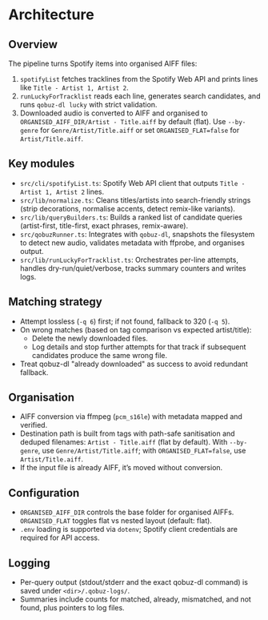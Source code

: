# Architecture

## Overview

The pipeline turns Spotify items into organised AIFF files:

1. `spotifyList` fetches tracklines from the Spotify Web API and prints lines like `Title - Artist 1, Artist 2`.
2. `runLuckyForTracklist` reads each line, generates search candidates, and runs `qobuz-dl lucky` with strict validation.
3. Downloaded audio is converted to AIFF and organised to `ORGANISED_AIFF_DIR/Artist - Title.aiff` by default (flat). Use `--by-genre` for `Genre/Artist/Title.aiff` or set `ORGANISED_FLAT=false` for `Artist/Title.aiff`.

## Key modules

- `src/cli/spotifyList.ts`: Spotify Web API client that outputs `Title - Artist 1, Artist 2` lines.
- `src/lib/normalize.ts`: Cleans titles/artists into search-friendly strings (strip decorations, normalise accents, detect remix-like variants).
- `src/lib/queryBuilders.ts`: Builds a ranked list of candidate queries (artist-first, title-first, exact phrases, remix-aware).
- `src/qobuzRunner.ts`: Integrates with `qobuz-dl`, snapshots the filesystem to detect new audio, validates metadata with ffprobe, and organises output.
- `src/lib/runLuckyForTracklist.ts`: Orchestrates per-line attempts, handles dry-run/quiet/verbose, tracks summary counters and writes logs.

## Matching strategy

- Attempt lossless (`-q 6`) first; if not found, fallback to 320 (`-q 5`).
- On wrong matches (based on tag comparison vs expected artist/title):
  - Delete the newly downloaded files.
  - Log details and stop further attempts for that track if subsequent candidates produce the same wrong file.
- Treat qobuz-dl "already downloaded" as success to avoid redundant fallback.

## Organisation

- AIFF conversion via ffmpeg (`pcm_s16le`) with metadata mapped and verified.
- Destination path is built from tags with path-safe sanitisation and deduped filenames: `Artist - Title.aiff` (flat by default). With `--by-genre`, use `Genre/Artist/Title.aiff`; with `ORGANISED_FLAT=false`, use `Artist/Title.aiff`.
- If the input file is already AIFF, it’s moved without conversion.

## Configuration

- `ORGANISED_AIFF_DIR` controls the base folder for organised AIFFs. `ORGANISED_FLAT` toggles flat vs nested layout (default: flat).
- `.env` loading is supported via `dotenv`; Spotify client credentials are required for API access.

## Logging

- Per-query output (stdout/stderr and the exact qobuz-dl command) is saved under `<dir>/.qobuz-logs/`.
- Summaries include counts for matched, already, mismatched, and not found, plus pointers to log files.
